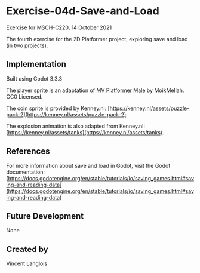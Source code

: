 
# Exercise-04d-Save-and-Load
Exercise for MSCH-C220, 14 October 2021

The fourth exercise for the 2D Platformer project, exploring save and load (in two projects).

## Implementation
Built using Godot 3.3.3

The player sprite is an adaptation of [MV Platformer Male](https://opengameart.org/content/mv-platformer-male-32x64) by MoikMellah. CC0 Licensed.

The coin sprite is provided by Kenney.nl: [https://kenney.nl/assets/puzzle-pack-2](https://kenney.nl/assets/puzzle-pack-2).

The explosion animation is also adapted from Kenney.nl: [https://kenney.nl/assets/tanks](https://kenney.nl/assets/tanks).

## References
For more information about save and load in Godot, visit the Godot documentation: [https://docs.godotengine.org/en/stable/tutorials/io/saving_games.html#saving-and-reading-data](https://docs.godotengine.org/en/stable/tutorials/io/saving_games.html#saving-and-reading-data)

## Future Development
None

## Created by 
Vincent Langlois
